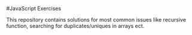 #JavaScript Exercises

<p>This repository contains solutions for most common issues like recursive function, searching for duplicates/uniques in arrays ect.</p>